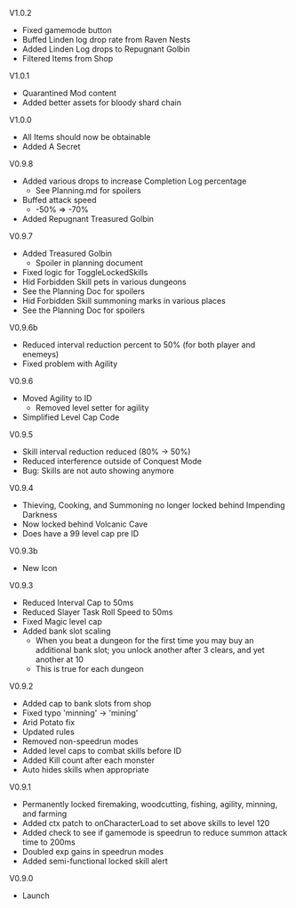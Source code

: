 V1.0.2
- Fixed gamemode button
- Buffed Linden log drop rate from Raven Nests
- Added Linden Log drops to Repugnant Golbin
- Filtered Items from Shop

V1.0.1
- Quarantined Mod content
- Added better assets for bloody shard chain

V1.0.0
- All Items should now be obtainable
- Added A Secret


V0.9.8
- Added various drops to increase Completion Log percentage
  - See Planning.md for spoilers
- Buffed attack speed
  - -50% => -70%
- Added Repugnant Treasured Golbin

V0.9.7
- Added Treasured Golbin
  - Spoiler in planning document
- Fixed logic for ToggleLockedSkills
- Hid Forbidden Skill pets in various dungeons
 - See the Planning Doc for spoilers
- Hid Forbidden Skill summoning marks in various places
 - See the Planning Doc for spoilers

V0.9.6b
- Reduced interval reduction percent to 50% (for both  player and enemeys)
- Fixed problem with Agility

V0.9.6
- Moved Agility to ID
  - Removed level setter for agility
- Simplified Level Cap Code

V0.9.5
- Skill interval reduction reduced (80% -> 50%)
- Reduced interference outside of Conquest Mode
- Bug: Skills are not auto showing anymore

V0.9.4
- Thieving, Cooking, and Summoning no longer locked behind Impending Darkness
 - Now locked behind Volcanic Cave
 - Does have a 99 level cap pre ID

V0.9.3b
- New Icon

V0.9.3
- Reduced Interval Cap to 50ms
- Reduced Slayer Task Roll Speed to 50ms
- Fixed Magic level cap
- Added bank slot scaling
  - When you beat a dungeon for the first time you may buy an additional bank slot; you unlock another after 3 clears, and yet another at 10
  - This is true for each dungeon

V0.9.2
- Added cap to bank slots from shop
- Fixed typo 'minning' -> 'mining'
- Arid Potato fix
- Updated rules
- Removed non-speedrun modes
- Added level caps to combat skills before ID
- Added Kill count after each monster
- Auto hides skills when appropriate

V0.9.1
- Permanently locked firemaking, woodcutting, fishing, agility, minning, and farming
- Added ctx patch to onCharacterLoad to set above skills to level 120
- Added check to see if gamemode is speedrun to reduce summon attack time to 200ms
- Doubled exp gains in speedrun modes
- Added semi-functional locked skill alert

V0.9.0
- Launch